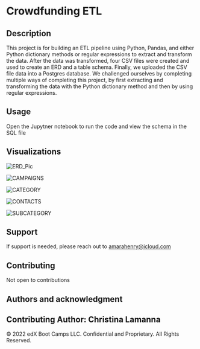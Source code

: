 # Crowdfunding ETL

## Description
This project is for building an ETL pipeline using Python, Pandas, and either Python dictionary methods or regular expressions to extract and transform the data. After the data was transformed, four CSV files were created and used to create an ERD and a table schema. Finally, we uploaded the CSV file data into a Postgres database. We challenged ourselves by completing multiple ways of completing this project, by first extracting and transforming the data with the Python dictionary method and then by using regular expressions.

## Usage
Open the Jupytner notebook to run the code and view the schema in the SQL file

## Visualizations

![ERD_Pic](https://github.com/amaramh10/Crowdfunding_ETL/assets/131200333/9280810b-4504-41a2-9492-a294a18548b5)

![CAMPAIGNS](https://github.com/amaramh10/Crowdfunding_ETL/assets/131200333/4d4d1b49-77a8-483c-96e4-2e02e3a64a1b)

![CATEGORY](https://github.com/amaramh10/Crowdfunding_ETL/assets/131200333/7e58963c-1f79-4793-8e46-9d5cc707f94b)

![CONTACTS](https://github.com/amaramh10/Crowdfunding_ETL/assets/131200333/2c9f1553-6e0b-4667-84f7-c493f725dc0a)

![SUBCATEGORY](https://github.com/amaramh10/Crowdfunding_ETL/assets/131200333/34fcaa49-66cc-4891-af50-5e0ded1fe73d)


## Support
If support is needed, please reach out to amarahenry@icloud.com

## Contributing
Not open to contributions

## Authors and acknowledgment
Contributing Author: Christina Lamanna 
---

© 2022 edX Boot Camps LLC. Confidential and Proprietary. All Rights Reserved.
